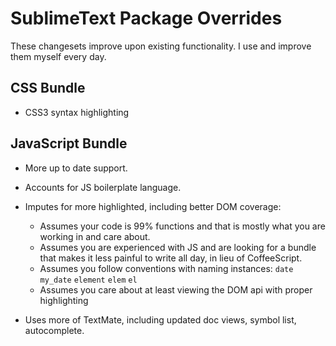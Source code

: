 # SublimeText Package Overrides

These changesets improve upon existing functionality. I use and improve them myself every
day. 

## CSS Bundle

- CSS3 syntax highlighting

## JavaScript Bundle

- More up to date support.

- Accounts for JS boilerplate language.

- Imputes for more highlighted, including better DOM coverage:
  - Assumes your code is 99% functions and that is mostly what you are working in and care about.
  - Assumes you are experienced with JS and are looking for a bundle that makes it less painful to write all day, in lieu of CoffeeScript.
  - Assumes you follow conventions with naming instances: `date` `my_date` `element` `elem` `el`
  - Assumes you care about at least viewing the DOM api with proper highlighting

- Uses more of TextMate, including updated doc views, symbol list, autocomplete.

